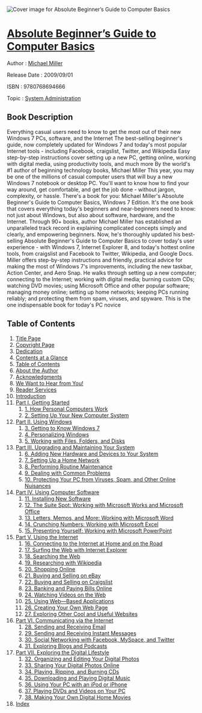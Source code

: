 ![Cover image for Absolute Beginner’s Guide to Computer Basics](https://imgdetail.ebookreading.net/cover/cover/system_admin/EB9780768694666.jpg)

[Absolute Beginner’s Guide to Computer Basics](https://ebookreading.net/view/book/Absolute+Beginner%E2%80%99s+Guide+to+Computer+Basics-EB9780768694666_1.html "Absolute Beginner’s Guide to Computer Basics")
====================================================================================================================

Author : [Michael Miller](https://ebookreading.net/search/author/Michael+Miller)

Release Date : 2009/09/01

ISBN : 9780768694666

Topic : [System Administration](https://ebookreading.net/search/category/system-administration)

Book Description
-----------------

Everything casual users need to know to get the most out of their new Windows 7 PCs, software, and the Internet
The best-selling beginner's guide, now completely updated for Windows 7 and today's most popular Internet tools - including Facebook, craigslist, Twitter, and Wikipedia
Easy step-by-step instructions cover setting up a new PC, getting online, working with digital media, using productivity tools, and much more
By the world's #1 author of beginning technology books, Michael Miller
This year, you may be one of the millions of casual computer users that will buy a new Windows 7 notebook or desktop PC. You'll want to know how to find your way around, get comfortable, and get the job done - without jargon, complexity, or hassle. There's a book for you: Michael Miller's Absolute Beginner's Guide to Computer Basics, Windows 7 Edition. It's the one book that covers everything today's beginners and near-beginners need to know: not just about Windows, but also about software, hardware, and the Internet. Through 90+ books, author Michael Miller has established an unparalleled track record in explaining complicated concepts simply and clearly, and empowering beginners. Now, he's thoroughly updated his best-selling Absolute Beginner's Guide to Computer Basics to cover today's user experience - with Windows 7, Internet Explorer 8, and today's hottest online tools, from craigslist and Facebook to Twitter, Wikipedia, and Google Docs. Miller offers step-by-step instructions and friendly, practical advice for making the most of Windows 7's improvements, including the new taskbar, Action Center, and Aero Snap. He walks through setting up a new computer; connecting to the Internet; working with digital media; burning custom CDs; watching DVD movies; using Microsoft Office and other popular software; managing money online; setting up home networks; keeping PCs running reliably; and protecting them from spam, viruses, and spyware. This is the one indispensable book for today's PC novice
              
Table of Contents
-----------------

1. [Title Page](https://ebookreading.net/view/book/Absolute+Beginner%E2%80%99s+Guide+to+Computer+Basics-EB9780768694666_2.html#title)
1. [Copyright Page](https://ebookreading.net/view/book/Absolute+Beginner%E2%80%99s+Guide+to+Computer+Basics-EB9780768694666_2.html#copy)
1. [Dedication](https://ebookreading.net/view/book/Absolute+Beginner%E2%80%99s+Guide+to+Computer+Basics-EB9780768694666_2.html#ded)
1. [Contents at a Glance](https://ebookreading.net/view/book/Absolute+Beginner%E2%80%99s+Guide+to+Computer+Basics-EB9780768694666_2.html#toc)
1. [Table of Contents](https://ebookreading.net/view/book/Absolute+Beginner%E2%80%99s+Guide+to+Computer+Basics-EB9780768694666_2.html#toc1)
1. [About the Author](https://ebookreading.net/view/book/Absolute+Beginner%E2%80%99s+Guide+to+Computer+Basics-EB9780768694666_2.html#pre01)
1. [Acknowledgments](https://ebookreading.net/view/book/Absolute+Beginner%E2%80%99s+Guide+to+Computer+Basics-EB9780768694666_2.html#pre02)
1. [We Want to Hear from You!](https://ebookreading.net/view/book/Absolute+Beginner%E2%80%99s+Guide+to+Computer+Basics-EB9780768694666_2.html#pre03)
1. [Reader Services](https://ebookreading.net/view/book/Absolute+Beginner%E2%80%99s+Guide+to+Computer+Basics-EB9780768694666_2.html#pre04)
1. [Introduction](https://ebookreading.net/view/book/Absolute+Beginner%E2%80%99s+Guide+to+Computer+Basics-EB9780768694666_3.html)
1. [Part I. Getting Started](https://ebookreading.net/view/book/Absolute+Beginner%E2%80%99s+Guide+to+Computer+Basics-EB9780768694666_4.html)
    1. [1. How Personal Computers Work](https://ebookreading.net/view/book/Absolute+Beginner%E2%80%99s+Guide+to+Computer+Basics-EB9780768694666_5.html)
    1. [2. Setting Up Your New Computer System](https://ebookreading.net/view/book/Absolute+Beginner%E2%80%99s+Guide+to+Computer+Basics-EB9780768694666_6.html)
1. [Part II. Using Windows](https://ebookreading.net/view/book/Absolute+Beginner%E2%80%99s+Guide+to+Computer+Basics-EB9780768694666_7.html)
    1. [3. Getting to Know Windows 7](https://ebookreading.net/view/book/Absolute+Beginner%E2%80%99s+Guide+to+Computer+Basics-EB9780768694666_8.html)
    1. [4. Personalizing Windows](https://ebookreading.net/view/book/Absolute+Beginner%E2%80%99s+Guide+to+Computer+Basics-EB9780768694666_9.html)
    1. [5. Working with Files, Folders, and Disks](https://ebookreading.net/view/book/Absolute+Beginner%E2%80%99s+Guide+to+Computer+Basics-EB9780768694666_10.html)
1. [Part III. Upgrading and Maintaining Your System](https://ebookreading.net/view/book/Absolute+Beginner%E2%80%99s+Guide+to+Computer+Basics-EB9780768694666_11.html)
    1. [6. Adding New Hardware and Devices to Your System](https://ebookreading.net/view/book/Absolute+Beginner%E2%80%99s+Guide+to+Computer+Basics-EB9780768694666_12.html)
    1. [7. Setting Up a Home Network](https://ebookreading.net/view/book/Absolute+Beginner%E2%80%99s+Guide+to+Computer+Basics-EB9780768694666_13.html)
    1. [8. Performing Routine Maintenance](https://ebookreading.net/view/book/Absolute+Beginner%E2%80%99s+Guide+to+Computer+Basics-EB9780768694666_14.html)
    1. [9. Dealing with Common Problems](https://ebookreading.net/view/book/Absolute+Beginner%E2%80%99s+Guide+to+Computer+Basics-EB9780768694666_15.html)
    1. [10. Protecting Your PC from Viruses, Spam, and Other Online Nuisances](https://ebookreading.net/view/book/Absolute+Beginner%E2%80%99s+Guide+to+Computer+Basics-EB9780768694666_16.html)
1. [Part IV. Using Computer Software](https://ebookreading.net/view/book/Absolute+Beginner%E2%80%99s+Guide+to+Computer+Basics-EB9780768694666_17.html)
    1. [11. Installing New Software](https://ebookreading.net/view/book/Absolute+Beginner%E2%80%99s+Guide+to+Computer+Basics-EB9780768694666_18.html)
    1. [12. The Suite Spot: Working with Microsoft Works and Microsoft Office](https://ebookreading.net/view/book/Absolute+Beginner%E2%80%99s+Guide+to+Computer+Basics-EB9780768694666_19.html)
    1. [13. Letters, Memos, and More: Working with Microsoft Word](https://ebookreading.net/view/book/Absolute+Beginner%E2%80%99s+Guide+to+Computer+Basics-EB9780768694666_20.html)
    1. [14. Crunching Numbers: Working with Microsoft Excel](https://ebookreading.net/view/book/Absolute+Beginner%E2%80%99s+Guide+to+Computer+Basics-EB9780768694666_21.html)
    1. [15. Presenting Yourself: Working with Microsoft PowerPoint](https://ebookreading.net/view/book/Absolute+Beginner%E2%80%99s+Guide+to+Computer+Basics-EB9780768694666_22.html)
1. [Part V. Using the Internet](https://ebookreading.net/view/book/Absolute+Beginner%E2%80%99s+Guide+to+Computer+Basics-EB9780768694666_23.html)
    1. [16. Connecting to the Internet at Home and on the Road](https://ebookreading.net/view/book/Absolute+Beginner%E2%80%99s+Guide+to+Computer+Basics-EB9780768694666_24.html)
    1. [17. Surfing the Web with Internet Explorer](https://ebookreading.net/view/book/Absolute+Beginner%E2%80%99s+Guide+to+Computer+Basics-EB9780768694666_25.html)
    1. [18. Searching the Web](https://ebookreading.net/view/book/Absolute+Beginner%E2%80%99s+Guide+to+Computer+Basics-EB9780768694666_26.html)
    1. [19. Researching with Wikipedia](https://ebookreading.net/view/book/Absolute+Beginner%E2%80%99s+Guide+to+Computer+Basics-EB9780768694666_27.html)
    1. [20. Shopping Online](https://ebookreading.net/view/book/Absolute+Beginner%E2%80%99s+Guide+to+Computer+Basics-EB9780768694666_28.html)
    1. [21. Buying and Selling on eBay](https://ebookreading.net/view/book/Absolute+Beginner%E2%80%99s+Guide+to+Computer+Basics-EB9780768694666_29.html)
    1. [22. Buying and Selling on Craigslist](https://ebookreading.net/view/book/Absolute+Beginner%E2%80%99s+Guide+to+Computer+Basics-EB9780768694666_30.html)
    1. [23. Banking and Paying Bills Online](https://ebookreading.net/view/book/Absolute+Beginner%E2%80%99s+Guide+to+Computer+Basics-EB9780768694666_31.html)
    1. [24. Watching Videos on the Web](https://ebookreading.net/view/book/Absolute+Beginner%E2%80%99s+Guide+to+Computer+Basics-EB9780768694666_32.html)
    1. [25. Using Web—Based Applications](https://ebookreading.net/view/book/Absolute+Beginner%E2%80%99s+Guide+to+Computer+Basics-EB9780768694666_33.html)
    1. [26. Creating Your Own Web Page](https://ebookreading.net/view/book/Absolute+Beginner%E2%80%99s+Guide+to+Computer+Basics-EB9780768694666_34.html)
    1. [27. Exploring Other Cool and Useful Websites](https://ebookreading.net/view/book/Absolute+Beginner%E2%80%99s+Guide+to+Computer+Basics-EB9780768694666_35.html)
1. [Part VI. Communicating via the Internet](https://ebookreading.net/view/book/Absolute+Beginner%E2%80%99s+Guide+to+Computer+Basics-EB9780768694666_36.html)
    1. [28. Sending and Receiving Email](https://ebookreading.net/view/book/Absolute+Beginner%E2%80%99s+Guide+to+Computer+Basics-EB9780768694666_37.html)
    1. [29. Sending and Receiving Instant Messages](https://ebookreading.net/view/book/Absolute+Beginner%E2%80%99s+Guide+to+Computer+Basics-EB9780768694666_38.html)
    1. [30. Social Networking with Facebook, MySpace, and Twitter](https://ebookreading.net/view/book/Absolute+Beginner%E2%80%99s+Guide+to+Computer+Basics-EB9780768694666_39.html)
    1. [31. Exploring Blogs and Podcasts](https://ebookreading.net/view/book/Absolute+Beginner%E2%80%99s+Guide+to+Computer+Basics-EB9780768694666_40.html)
1. [Part VII. Exploring the Digital Lifestyle](https://ebookreading.net/view/book/Absolute+Beginner%E2%80%99s+Guide+to+Computer+Basics-EB9780768694666_41.html)
    1. [32. Organizing and Editing Your Digital Photos](https://ebookreading.net/view/book/Absolute+Beginner%E2%80%99s+Guide+to+Computer+Basics-EB9780768694666_42.html)
    1. [33. Sharing Your Digital Photos Online](https://ebookreading.net/view/book/Absolute+Beginner%E2%80%99s+Guide+to+Computer+Basics-EB9780768694666_43.html)
    1. [34. Playing, Ripping, and Burning CDs](https://ebookreading.net/view/book/Absolute+Beginner%E2%80%99s+Guide+to+Computer+Basics-EB9780768694666_44.html)
    1. [35. Downloading and Playing Digital Music](https://ebookreading.net/view/book/Absolute+Beginner%E2%80%99s+Guide+to+Computer+Basics-EB9780768694666_45.html)
    1. [36. Using Your PC with an iPod or iPhone](https://ebookreading.net/view/book/Absolute+Beginner%E2%80%99s+Guide+to+Computer+Basics-EB9780768694666_46.html)
    1. [37. Playing DVDs and Videos on Your PC](https://ebookreading.net/view/book/Absolute+Beginner%E2%80%99s+Guide+to+Computer+Basics-EB9780768694666_47.html)
    1. [38. Making Your Own Digital Home Movies](https://ebookreading.net/view/book/Absolute+Beginner%E2%80%99s+Guide+to+Computer+Basics-EB9780768694666_48.html)
1. [Index](https://ebookreading.net/view/book/Absolute+Beginner%E2%80%99s+Guide+to+Computer+Basics-EB9780768694666_49.html)
